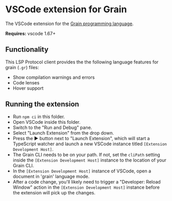 # VSCode extension for Grain

The VSCode extension for the [Grain programming language](https://github.com/grain-lang/grain).

**Requires:** vscode 1.67+

## Functionality

This LSP Protocol client provides the the following language features for grain (`.gr`) files:

- Show compilation warnings and errors
- Code lenses
- Hover support

## Running the extension

- Run `npm ci` in this folder.
- Open VSCode inside this folder.
- Switch to the "Run and Debug" pane.
- Select "Launch Extension" from the drop down.
- Press the ▶️ button next to "Launch Extension", which will start a TypeScript watcher and launch a new VSCode instance titled `[Extension Development Host]`.
- The Grain CLI needs to be on your path. If not, set the `cliPath` setting inside the `[Extension Development Host]` instance to the location of your Grain CLI.
- In the `[Extension Development Host]` instance of VSCode, open a document in 'grain' language mode.
- After a code change, you'll likely need to trigger a "Developer: Reload Window" action in the `[Extension Development Host]` instance before the extension will pick up the changes.
